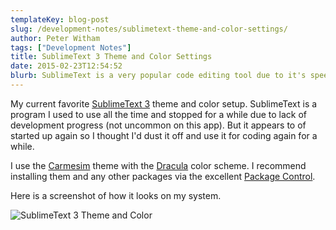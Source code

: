```yaml
---
templateKey: blog-post
slug: /development-notes/sublimetext-theme-and-color-settings/
author: Peter Witham
tags: ["Development Notes"]
title: SublimeText 3 Theme and Color Settings
date: 2015-02-23T12:54:52
blurb: SublimeText is a very popular code editing tool due to it's speed, versitility and huge customizable appearance options. This is the theme that I am currently finding very usable for both night and day coding sessions.
---
```


My current favorite [SublimeText 3](http://www.sublimetext.com) theme and color setup. SublimeText is a program I used to use all the time and stopped for a while due to lack of development progress (not uncommon on this app). But it appears to of started up again so I thought I'd dust it off and use it for coding again for a while.

I use the [Carmesim](https://packagecontrol.io/packages/Theme%20-%20Carmesim) theme with the [Dracula](https://packagecontrol.io/packages/Dracula%20Color%20Scheme) color scheme. I recommend installing them and any other packages via the excellent [Package Control](https://packagecontrol.io).

Here is a screenshot of how it looks on my system.

![SublimeText 3 Theme and Color](img/post_images/SublimeText-3-Theme-and-Color.png)
